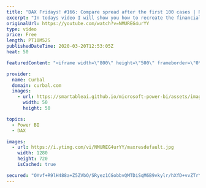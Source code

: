 ```yaml
---
title: "DAX Fridays! #166: Compare spread after the first 100 cases | Recreating the Financial Times Graph"
excerpt: "In todays video I will show you how to recreate the financial times graph in power bi where they compare the spread of confirmed cases after the countries hit their first 100 cases.  We will do the calculation using DAX and will plot the graph in Power BI.  Link to FT article: https://www.ft.com/content/a26fbf7e-48f8-11ea-aeb3-955839e06441"
originalUrl: https://youtube.com/watch?v=NMUREG4urYY
type: video
price: Free
length: PT10M52S
publishedDateTime: 2020-03-20T12:53:05Z
heat: 50

featuredContent: "<iframe width=\"800\" height=\"500\" frameborder=\"0\" src=\"https://www.youtube.com/embed/NMUREG4urYY\" allow=\"accelerometer; autoplay; encrypted-media; gyroscope; picture-in-picture\" allowfullscreen></iframe>"

provider:
  name: Curbal
  domain: curbal.com
  images:
    - url: https://smartableai.github.io/microsoft-power-bi/assets/images/organizations/curbal.com-50x50.jpg
      width: 50
      height: 50

topics:
  - Power BI
  - DAX

images:
  - url: https://i.ytimg.com/vi/NMUREG4urYY/maxresdefault.jpg
    width: 1280
    height: 720
    isCached: true

secured: "OYvf+R9lH488a+Z5ZVbO/SRyez1CGobbvQMTDiSqM6B9vkylr/hXfD+vvZTrYcu+INF6cWoqqCvACQt6ouYf5/Potd5Xyi6y9IehfeHOzBiVDZUH4YTcWY+IderbBt61rjAa/AFSJyhn46uuXm2zzhMGJr6oW34ioiPn14dn3sLzZyCLYiL1t/gPyj+4fGg+HzYcnqzSsEjNXGufDkC5m7VvpEZNnxq8XnCxeXcWOXIOjoIkGECxkFqmw0t4+EA51pbbXScND/OyhGuckbrQIJSxZVWB+Eo4TZ0y3MvRMJleoRobM5nXKkQzTp43BuO8Qq2jgBbBte4tXEfq/hSUY3L/hbT+xQByojdszBFpQ6vuWDGCD/ezbHXJcyBX/hm8Y8b3dr8f0926pFxEmrglLc/J5SLwTFPFlSej5m+nlSQ=;QjkoTKcbBVnk3GvClBqeow=="
---
```


